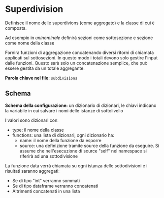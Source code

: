 # Superdivision

Definisce il nome delle superdivions (come aggregato) e la classe di cui è composta.

Ad esempio in _uninominale_ definirà sezioni come sottosezione e sezione come nome della classe

Fornirà funzioni di aggregazione concatenando diversi ritorni di chiamata applicati sul
sottosezioni. In questo modo i totali devono solo gestire l'input dalle funzioni. Questo sarà solo un
concatenazione semplice, che può essere gestita da un totale aggregante.

**Parola chiave nel file**: `subdivisions`

## Schema
**Schema della configurazione:** un dizionario di dizionari, le chiavi indicano la variabile in cui
salvare i nomi delle istanze di sottolivello

I valori sono dizionari con:
+ type: il nome della classe
+ functions: una lista di dizionari, ogni dizionario ha:
    + name: il nome della funzione da esporre
    + source: una definizione tramite source della funzione da eseguire. Si assume che 
    nell'esecuzione di source "self" nel namespace si riferirà ad una sottodivisione

La funzione data verrà chiamata su ogni istanza delle sottodivisioni e i risultati saranno 
aggregati:
+ Se di tipo "int" verranno sommati
+ Se di tipo dataframe verranno concatenati
+ Altrimenti concatenati in una lista